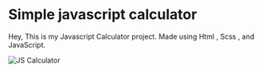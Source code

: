 # Simple javascript calculator
Hey,
This is my Javascript Calculator project.
Made using Html , Scss , and JavaScript.

![JS Calculator](https://user-images.githubusercontent.com/17798691/151652294-d4e11a08-a8b5-4acc-b47d-03c21044fb9d.png)
